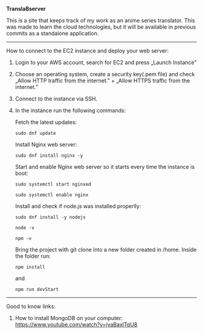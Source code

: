 **TranslaBserver**

This is a site that keeps track of my work as an anime series translator. This was made to learn the cloud technologies, but it will be available in previous commits as a standalone application.

------------
How to connect to the EC2 instance and deploy your web server:
1. Login to your AWS account, search for EC2 and press „Launch Instance”
2. Choose an operating system, create a security key(.pem file) and check „Allow HTTP traffic from the internet.” + „Allow HTTPS traffic from the internet.”
3. Connect to the instance via SSH.
4. In the instance run the following commands:

   
   Fetch the latest updates:
   
   ```sudo dnf update```

   Install Nginx web server:
   
   ```sudo dnf install nginx -y```

   Start and enable Nginx web server so it starts every time the instance is boot:
   
   ```sudo systemctl start nginxed```
   
   ```sudo systemctl enable nginx```
   
   Install and check if node.js was installed properlly:

   ```sudo dnf install -y nodejs```
   
   ```node -v```
   
   ```npm -v```

   Bring the project with git clone into a new folder created in /home. Inside the folder run:

   ```npm install```
   
   and
   
   ```npm run devStart```
   
------------
Good to know links:

1. How to install MongoDB on your computer:
   https://www.youtube.com/watch?v=jvaBaxlTqU8
